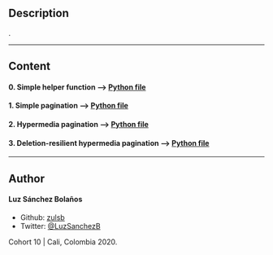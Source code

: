 ## Description

.

---
## Content

#### 0. Simple helper function --> [Python file](./0-simple_helper_function.py)

#### 1. Simple pagination --> [Python file](./1-simple_pagination.py)

#### 2. Hypermedia pagination --> [Python file](./2-hypermedia_pagination.py)

#### 3. Deletion-resilient hypermedia pagination --> [Python file](./3-hypermedia_del_pagination.py)
---

## Author
#### Luz Sánchez Bolaños
- Github: [zulsb](https://github.com/zulsb)
- Twitter: [@LuzSanchezB](https://twitter.com/LuzSanchezB)

Cohort 10 | Cali, Colombia 2020.